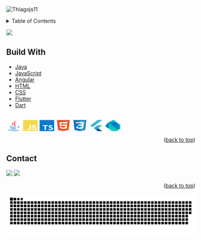 <div id="top"></div>


<p align="left"> <img src="https://komarev.com/ghpvc/?username=Thiagojs11&color=brightgreen" alt="Thiagojs11" /> </p>

<!-- TABLE OF CONTENTS -->
<details>
  <summary>Table of Contents</summary>
  <ol>
    <li>
      <a href="#build-with">Build With</a>     
    </li>
    <li>
      <a href="#contact">Contact</a>      
    </li>
  </ol>
</details>

<div align="left">
 <p align="left"><img width="50%" src="https://github-readme-stats.vercel.app/api?username=Thiagojs11&show_icons=true&theme=monokai&count_private=true" 
</div>
  
<!-- BUILD WITH -->
## Build With

* [Java](https://dev.java/learn/)
* [JavaScript](https://www.javascript.com/learn/strings)
* [Angular](https://angular.io/)
* [HTML](https://www.w3schools.com/html/)
* [CSS](https://www.w3schools.com/css/)
* [Flutter](https://flutter.dev/development)
* [Dart](https://dart.dev/)
   
<div align="left">
  <br>
  <img align="center" alt="Thiago-Java" height="30" width="40" src="https://raw.githubusercontent.com/devicons/devicon/master/icons/java/java-original.svg">
  <img align="center" alt="Thiago-Js" height="30" width="40" src="https://raw.githubusercontent.com/devicons/devicon/master/icons/javascript/javascript-plain.svg">
  <img align="center" alt="Thiago-Ts" height="30" width="40" src="https://raw.githubusercontent.com/devicons/devicon/master/icons/typescript/typescript-plain.svg" >
  <img align="center" alt="Thiago-HTML" height="30" width="40" src="https://raw.githubusercontent.com/devicons/devicon/master/icons/html5/html5-original.svg">
  <img align="center" alt="Thiago-CSS" height="30" width="40" src="https://raw.githubusercontent.com/devicons/devicon/master/icons/css3/css3-original.svg">
  <img align="center" alt="Thiago-Flutter" height="30" width="40" src="https://raw.githubusercontent.com/devicons/devicon/master/icons/flutter/flutter-original.svg">
  <img align="center" alt="Thiago-Dart" height="30" width="40" src="https://raw.githubusercontent.com/devicons/devicon/master/icons/dart/dart-original.svg">
</div>

<p align="right">(<a href="#top">back to top</a>)</p>

<!-- CONTACT -->
## Contact
  
<div align="left"> 
  <a href = "mailto:tiagojs11@gmail.com"><img src="https://img.shields.io/badge/-Gmail-%23333?style=for-the-badge&logo=gmail&logoColor=white" target="_blank"></a>
  <a href="https://www.linkedin.com/in/thiago-soares-735320142" target="_blank"><img src="https://img.shields.io/badge/-LinkedIn-%230077B5?style=for-the-badge&logo=linkedin&logoColor=white" target="_blank"></a> 
 
  
 <p align="right">(<a href="#top">back to top</a>)</p>
</div>

  ![Snake animation](https://github.com/Thiagojs11/Thiagojs11/blob/output/github-contribution-grid-snake.svg)
